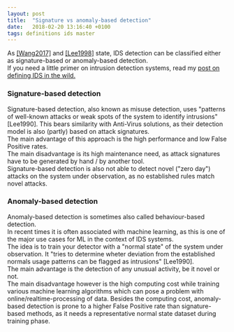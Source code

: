 ```yaml
---
layout: post
title:  "Signature vs anomaly-based detection"
date:   2018-02-20 13:16:40 +0100
tags: definitions ids master
---
```

As [[Wang2017]](http://ieeexplore.ieee.org/document/8171733/) and [[Lee1998]](https://dl.acm.org/citation.cfm?id=1267555) state, IDS detection can be classified either as signature-based or anomaly-based detection.  
If you need a little primer on intrusion detection systems, read my [post on defining IDS in the wild.](https://maddosaurus.github.io/definitions/ids/master/2018/02/24/what-are-ids.html)

### Signature-based detection
Signature-based detection, also known as misuse detection, uses "patterns of well-known attacks or weak spots of the system to identify intrusions" [Lee1990].
This bears similarity with Anti-Virus solutions, as their detection model is also (partly) based on attack signatures.  
The main advantage of this approach is the high performance and low False Positive rates.  
The main disadvantage is its high maintenance need, as attack signatures have to be generated by hand / by another tool.  
Signature-based detection is also not able to detect novel ("zero day") attacks on the system under observation, as no established rules match novel attacks.  

### Anomaly-based detection
Anomaly-based detection is sometimes also called behaviour-based detection.  
In recent times it is often associated with machine learning, as this is one of the major use cases for ML in the context of IDS systems.  
The idea is to train your detector with a "normal state" of the system under observation. It "tries to determine wheter deviation from the established normals usage patterns can be flagged as intrusions" [Lee1990].  
The main advantage is the detection of any unusual activity, be it novel or not.  
The main disadvantage however is the high computing cost while training various machine learning algorithms which can pose a problem with online/realtime-processing of data.
Besides the computing cost, anomaly-based detection is prone to a higher False Positive rate than signature-based methods, as it needs a representative normal state dataset during training phase. 
